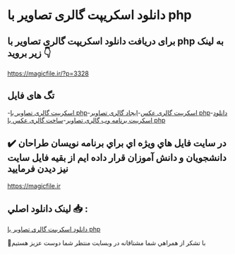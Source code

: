 # دانلود اسکریپت گالری تصاویر با php

## برای دریافت دانلود اسکریپت گالری تصاویر با php به لینک زیر بروید 👇

https://magicfile.ir/?p=3328

## تگ های فایل

-[اسکریپت گالری تصاویر با php](https://magicfile.ir/product/%d8%af%d8%a7%d9%86%d9%84%d9%88%d8%af%d8%a7%d8%b3%da%a9%d8%b1%db%8c%d9%be%d8%aa-%da%af%d8%a7%d9%84%d8%b1%db%8c-%d8%aa%d8%b5%d8%a7%d9%88%db%8c%d8%b1-%d8%a8%d8%a7-php/)-[اسکریپت گالری عکس](https://magicfile.ir/product/%d8%af%d8%a7%d9%86%d9%84%d9%88%d8%af%d8%a7%d8%b3%da%a9%d8%b1%db%8c%d9%be%d8%aa-%da%af%d8%a7%d9%84%d8%b1%db%8c-%d8%aa%d8%b5%d8%a7%d9%88%db%8c%d8%b1-%d8%a8%d8%a7-php/)-[ایجاد گالری تصاویر php](https://magicfile.ir/product/%d8%af%d8%a7%d9%86%d9%84%d9%88%d8%af%d8%a7%d8%b3%da%a9%d8%b1%db%8c%d9%be%d8%aa-%da%af%d8%a7%d9%84%d8%b1%db%8c-%d8%aa%d8%b5%d8%a7%d9%88%db%8c%d8%b1-%d8%a8%d8%a7-php/)-[دانلود اسکریپت برنامه وب گالری تصاویر](https://magicfile.ir/product/%d8%af%d8%a7%d9%86%d9%84%d9%88%d8%af%d8%a7%d8%b3%da%a9%d8%b1%db%8c%d9%be%d8%aa-%da%af%d8%a7%d9%84%d8%b1%db%8c-%d8%aa%d8%b5%d8%a7%d9%88%db%8c%d8%b1-%d8%a8%d8%a7-php/)-[ساخت گالری عکس با php](https://magicfile.ir/product/%d8%af%d8%a7%d9%86%d9%84%d9%88%d8%af%d8%a7%d8%b3%da%a9%d8%b1%db%8c%d9%be%d8%aa-%da%af%d8%a7%d9%84%d8%b1%db%8c-%d8%aa%d8%b5%d8%a7%d9%88%db%8c%d8%b1-%d8%a8%d8%a7-php/)

## ✔️ در سايت فايل هاي ويژه اي براي برنامه نويسان طراحان دانشجويان و دانش آموزان قرار داده ايم از بقيه فايل سايت نيز ديدن فرماييد

https://magicfile.ir


## لينک دانلود اصلي 📥 :

[دانلود اسکریپت گالری تصاویر با php](https://magicfile.ir/product/%d8%af%d8%a7%d9%86%d9%84%d9%88%d8%af%d8%a7%d8%b3%da%a9%d8%b1%db%8c%d9%be%d8%aa-%da%af%d8%a7%d9%84%d8%b1%db%8c-%d8%aa%d8%b5%d8%a7%d9%88%db%8c%d8%b1-%d8%a8%d8%a7-php/) 


🙏با تشکر از همراهي شما مشتاقانه در وبسایت منتظر شما دوست عزیز هستیم

